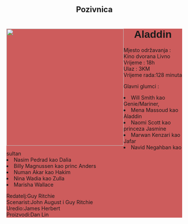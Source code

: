 <!DOCTYPE html>
<html lang="en">
<head>
    <meta charset="UTF-8">
    <meta name="viewport" content="width=device-width, initial-scale=1.0">
    <meta http-equiv="X-UA-Compatible" content="ie=edge">
    <title>Pozivnica</title>
<style>
    body{
        width:50%;
    }
    .tekst{
        font-family: Cambria, Cochin, Georgia, Times, 'Times New Roman', serif;
    }
    #slika{
        float: left;
    }
    h1{
        font-family: Arial, Helvetica, sans-serif;
        text-align:center;
    }
    .sve{
        background-color:indianred;
    }   
    h2{
        text-align:center;
    }
</style>
</head>
<body>
    <h2>Pozivnica</h2>
    <div class="sve">
    <img id="slika"src="https://images-na.ssl-images-amazon.com/images/I/81zddMLIeaL._SL1371_.jpg" width="320" >
    <p class="tekst">
        <h1>Aladdin</h1>
        Mjesto održavanja : Kino dvorana Livno<br>
        Vrijeme : 18h<br>
        Ulaz : 3KM<br>
        Vrijeme rada:128 minuta
</p>
      <p class="glumci">  
      Glavni glumci :
            <li>Will Smith kao Genie/Mariner,</li>
           <li>Mena Massoud kao Aladdin</li>
           <li>Naomi Scott kao princeza Jasmine</li>
           <li>Marwan Kenzari kao Jafar</li>
           <li>Navid Negahban kao sultan</li>
           <li>Nasim Pedrad kao Dalia</li>
           <li>Billy Magnussen kao princ Anders</li>
           <li>Numan Akar kao Hakim</li>
           <li>Nina Wadia kao Zulla</li>
           <li>Marisha Wallace</li>
          </p>
         <p>Redatelj:Guy Ritchie<br>
         Scenarist:John August i Guy Ritchie<br>
         Uredio:James Herbert<br>
         Proizvodi:Dan Lin<br>
         </p>
    </div>
</body>
</html>
